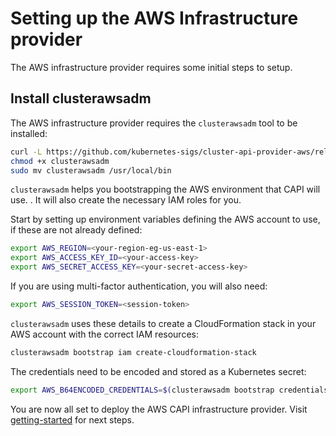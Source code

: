 # Setting up the AWS Infrastructure provider

The AWS infrastructure provider requires some initial steps to setup.

## Install clusterawsadm

The AWS infrastructure provider requires the `clusterawsadm` tool to be
installed:

```sh
curl -L https://github.com/kubernetes-sigs/cluster-api-provider-aws/releases/download/v2.5.2/clusterawsadm-linux-amd64 -o clusterawsadm
chmod +x clusterawsadm
sudo mv clusterawsadm /usr/local/bin
```

`clusterawsadm` helps you bootstrapping the AWS environment that CAPI will use.
. It will also create the necessary IAM roles for you.

Start by setting up environment variables defining the AWS account to use, if
these are not already defined:

```sh
export AWS_REGION=<your-region-eg-us-east-1>
export AWS_ACCESS_KEY_ID=<your-access-key>
export AWS_SECRET_ACCESS_KEY=<your-secret-access-key>
```

If you are using multi-factor authentication, you will also need:

```sh
export AWS_SESSION_TOKEN=<session-token>
```

`clusterawsadm` uses these details to create a CloudFormation stack in your AWS
account with the correct IAM resources:

```sh
clusterawsadm bootstrap iam create-cloudformation-stack
```

The credentials need to be encoded and stored as a Kubernetes secret:

```sh
export AWS_B64ENCODED_CREDENTIALS=$(clusterawsadm bootstrap credentials encode-as-profile)
```

You are now all set to deploy the AWS CAPI infrastructure provider.
Visit [getting-started] for next steps.

<!-- Links -->
[getting-started]: ../tutorial/getting-started.md
